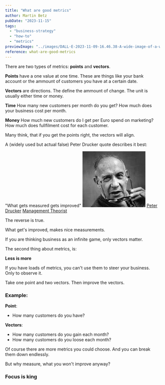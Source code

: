 ```yaml
---
title: "What are good metrics"
author: Martin Betz
pubDate: "2023-11-15"
tags:
  - "business-strategy"
  - "how-to"
  - "metrics"
previewImage: "../images/DALL·E-2023-11-09-16.46.38-A-wide-image-of-a-workshop-wall-filled-with-an-array-of-business-metrics.-The-wall-features-a-variety-of-geometric-shapes-representing-different-chart.png"
reference: what-are-good-metrics
---
```


There are two types of metrics: **points** and **vectors**.

**Points** have a one value at one time. These are things like your bank account or the ammount of customers you have at a certain date.

**Vectors** are directions. The define the ammount of change.
The unit is usually either time or money.

**Time**
How many new customers per month do you get? How much does your business cost per month.

**Money**
How much new customers do I get per Euro spend on marketing? How much does fullfilment cost for each customer.

Many think, that if you get the points right, the vectors will align.

A (widely used but actual false) Peter Drucker quote describes it best:

"What gets measured gets improved" [![peter drucker management theorist](../images/peter-drucker-taking-his-glasses-of.jpg)](https://medium.com/centre-for-public-impact/what-gets-measured-gets-managed-its-wrong-and-drucker-never-said-it-fe95886d3df6) [Peter Drucker](https://medium.com/centre-for-public-impact/what-gets-measured-gets-managed-its-wrong-and-drucker-never-said-it-fe95886d3df6) [Management Theorist](https://medium.com/centre-for-public-impact/what-gets-measured-gets-managed-its-wrong-and-drucker-never-said-it-fe95886d3df6)

The reverse is true.

What get's improved, makes nice measurements.

If you are thinking business as an infinite game, only vectors matter.

The second thing about metrics, is:

**Less is more**

If you have loads of metrics, you can't use them to steer your business. Only to observe it.

Take one point and two vectors. Then improve the vectors.

### Example:

**Point**:

- How many customers do you have?

**Vectors**:

- How many customers do you gain each month?
- How many customers do you loose each month?

Of course there are more metrics you could choose. And you can break them down endlessly.

But why measure, what you won't improve anyway?

### Focus is king
